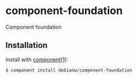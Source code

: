 component-foundation
====================

Component foundation

## Installation

  Install with [component(1)](http://component.io):

    $ component install debianw/component-foundation
